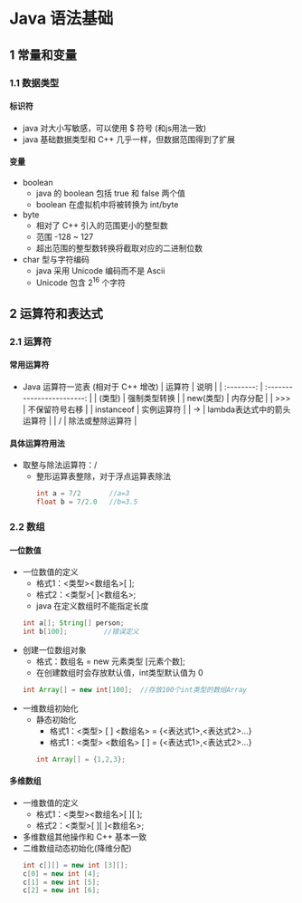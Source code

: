<link rel=stylesheet href=style.css>
<h1> Java 语法基础 </h1>

<h2> 1 常量和变量 </h2>
<h3> 1.1 数据类型 </h3>
<h4> 标识符 </h4>

  - java 对大小写敏感，可以使用 $ 符号 (和js用法一致)
  - java 基础数据类型和 C++ 几乎一样，但数据范围得到了扩展

<h4> 变量 </h4>

  - boolean
    - java 的 boolean 包括 true 和 false 两个值
    - boolean 在虚拟机中将被转换为 int/byte
  - <span class=imp>byte</span>
    - 相对了 C++ 引入的范围更小的整型数
    - 范围 -128 ~ 127
    - 超出范围的整型数转换将截取对应的二进制位数
  - char 型与字符编码
    - java 采用 Unicode 编码而不是 Ascii
    - Unicode 包含 $2^{16}$ 个字符


<h2> 2 运算符和表达式 </h2>
<h3> 2.1 运算符 </h3>
<h4> 常用运算符 </h4>

  - Java 运算符一览表 (相对于 C++ 增改)
    |   运算符   |            说明            |
    | :--------: | :------------------------: |
    |   (类型)   |        强制类型转换        |
    | new(类型)  |          内存分配          |
    |    >>>     |       不保留符号右移       |
    | instanceof |         实例运算符         |
    |     ->     | lambda表达式中的箭头运算符 |
    |     /      |      除法或整除运算符      |

<h4> 具体运算符用法 </h4>

  - 取整与除法运算符：/
    - 整形运算表整除，对于浮点运算表除法
      ```java
      int a = 7/2       //a=3
      float b = 7/2.0   //b=3.5
      ```
    
<h3> 2.2 数组 </h3>
<h4> 一位数值 </h4>

  - 一位数值的定义
    - 格式1：<类型><数组名>[ ];
    - 格式2：<类型>[ ]<数组名>;
    - java 在定义数组时不能指定长度
    ```java
    int a[]; String[] person;
    int b[100];         //错误定义
    ```
  - 创建一位数组对象
    - 格式：<span class=imp>数组名 = new 元素类型 [元素个数]</span>;
    - 在创建数组时会存放默认值，int类型默认值为 0
    ```java
    int Array[] = new int[100];  //存放100个int类型的数组Array
    ```
  - 一维数组初始化
    - 静态初始化
      - 格式1：<类型> [ ] <数组名> = {<表达式1>,<表达式2>...}
      - 格式1：<类型> <数组名> [ ] = {<表达式1>,<表达式2>...}
      ```java
      int Array[] = {1,2,3};
      ```

<h4> 多维数组 </h4>

  - 一维数值的定义
    - 格式1：<类型><数组名>[ ][ ];
    - 格式2：<类型>[ ][ ]<数组名>;
  - 多维数组其他操作和 C++ 基本一致
  - 二维数组动态初始化(降维分配)
    ```java
    int c[][] = new int [3][];
    c[0] = new int [4];
    c[1] = new int [5];
    c[2] = new int [6];
    ```